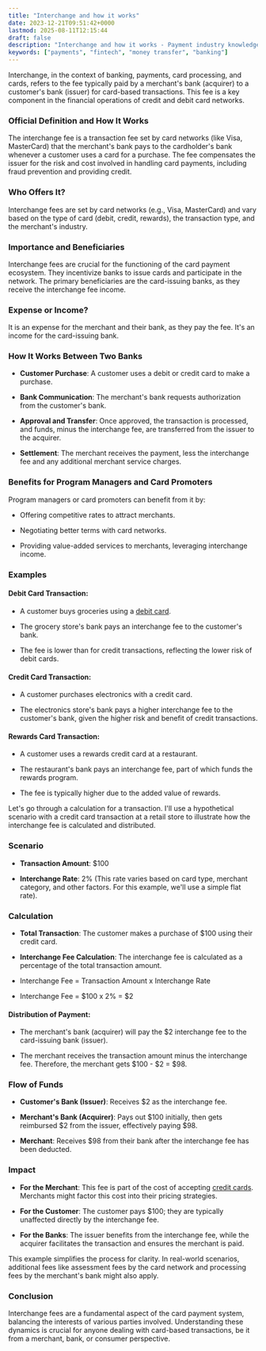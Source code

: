 ```yaml
---
title: "Interchange and how it works"
date: 2023-12-21T09:51:42+0000
lastmod: 2025-08-11T12:15:44
draft: false
description: "Interchange and how it works - Payment industry knowledge and insights"
keywords: ["payments", "fintech", "money transfer", "banking"]
---
```


Interchange, in the context of banking, payments, card processing, and cards, refers to the fee typically paid by a merchant's bank (acquirer) to a customer's bank (issuer) for card-based transactions. This fee is a key component in the financial operations of credit and debit card networks.

### Official Definition and How It Works

The interchange fee is a transaction fee set by card networks (like Visa, MasterCard) that the merchant's bank pays to the cardholder's bank whenever a customer uses a card for a purchase. The fee compensates the issuer for the risk and cost involved in handling card payments, including fraud prevention and providing credit.

### Who Offers It?

Interchange fees are set by card networks (e.g., Visa, MasterCard) and vary based on the type of card (debit, credit, rewards), the transaction type, and the merchant's industry.

### Importance and Beneficiaries

Interchange fees are crucial for the functioning of the card payment ecosystem. They incentivize banks to issue cards and participate in the network. The primary beneficiaries are the card-issuing banks, as they receive the interchange fee income.

### Expense or Income?

It is an expense for the merchant and their bank, as they pay the fee. It's an income for the card-issuing bank.

### How It Works Between Two Banks

- **Customer Purchase**: A customer uses a debit or credit card to make a purchase.

- **Bank Communication**: The merchant's bank requests authorization from the customer's bank.

- **Approval and Transfer**: Once approved, the transaction is processed, and funds, minus the interchange fee, are transferred from the issuer to the acquirer.

- **Settlement**: The merchant receives the payment, less the interchange fee and any additional merchant service charges.

### Benefits for Program Managers and Card Promoters

Program managers or card promoters can benefit from it by:

- Offering competitive rates to attract merchants.

- Negotiating better terms with card networks.

- Providing value-added services to merchants, leveraging interchange income.

### Examples

#### **Debit Card Transaction**:

- A customer buys groceries using a [debit card](https://faisalkhanllc.xyz/resources/payments-wiki/d/debit-card/).

- The grocery store's bank pays an interchange fee to the customer's bank.

- The fee is lower than for credit transactions, reflecting the lower risk of debit cards.

#### **Credit Card Transaction**:

- A customer purchases electronics with a credit card.

- The electronics store's bank pays a higher interchange fee to the customer's bank, given the higher risk and benefit of credit transactions.

#### **Rewards Card Transaction**:

- A customer uses a rewards credit card at a restaurant.

- The restaurant's bank pays an interchange fee, part of which funds the rewards program.

- The fee is typically higher due to the added value of rewards.

Let's go through a calculation for a transaction. I'll use a hypothetical scenario with a credit card transaction at a retail store to illustrate how the interchange fee is calculated and distributed.

### Scenario

- **Transaction Amount**: $100

- **Interchange Rate**: 2% (This rate varies based on card type, merchant category, and other factors. For this example, we'll use a simple flat rate).

### Calculation

- **Total Transaction**: The customer makes a purchase of $100 using their credit card.

- **Interchange Fee Calculation**: The interchange fee is calculated as a percentage of the total transaction amount.

- Interchange Fee = Transaction Amount x Interchange Rate

- Interchange Fee = $100 x 2% = $2

#### **Distribution of Payment**:

- The merchant's bank (acquirer) will pay the $2 interchange fee to the card-issuing bank (issuer).

- The merchant receives the transaction amount minus the interchange fee. Therefore, the merchant gets $100 - $2 = $98.

### Flow of Funds

- **Customer's Bank (Issuer)**: Receives $2 as the interchange fee.

- **Merchant's Bank (Acquirer)**: Pays out $100 initially, then gets reimbursed $2 from the issuer, effectively paying $98.

- **Merchant**: Receives $98 from their bank after the interchange fee has been deducted.

### Impact

- **For the Merchant**: This fee is part of the cost of accepting [credit cards](https://faisalkhanllc.xyz/resources/payments-wiki/c/credit-card/). Merchants might factor this cost into their pricing strategies.

- **For the Customer**: The customer pays $100; they are typically unaffected directly by the interchange fee.

- **For the Banks**: The issuer benefits from the interchange fee, while the acquirer facilitates the transaction and ensures the merchant is paid.

This example simplifies the process for clarity. In real-world scenarios, additional fees like assessment fees by the card network and processing fees by the merchant's bank might also apply.

### Conclusion

Interchange fees are a fundamental aspect of the card payment system, balancing the interests of various parties involved. Understanding these dynamics is crucial for anyone dealing with card-based transactions, be it from a merchant, bank, or consumer perspective.